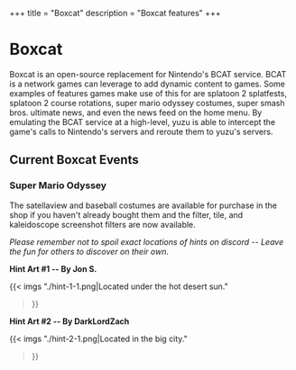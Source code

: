+++
title = "Boxcat"
description = "Boxcat features"
+++

# Boxcat

Boxcat is an open-source replacement for Nintendo's BCAT service. BCAT is a network games can leverage to add dynamic content to games. Some examples of features games make use of this for are splatoon 2 splatfests, splatoon 2 course rotations, super mario odyssey costumes, super smash bros. ultimate news, and even the news feed on the home menu. By emulating the BCAT service at a high-level, yuzu is able to intercept the game's calls to Nintendo's servers and reroute them to yuzu's servers.

## Current Boxcat Events

### Super Mario Odyssey

The satellaview and baseball costumes are available for purchase in the shop if you haven't already bought them and the filter, tile, and kaleidoscope screenshot filters are now available.

*Please remember not to spoil exact locations of hints on discord -- Leave the fun for others to discover on their own.*

**Hint Art #1 -- By Jon S.**

{{< imgs
    "./hint-1-1.png|Located under the hot desert sun."
>}}

**Hint Art #2 -- By DarkLordZach**

{{< imgs
    "./hint-2-1.png|Located in the big city."
>}}
